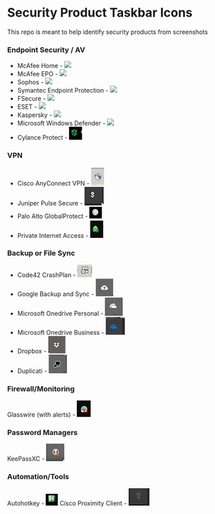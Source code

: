 # Security Product Taskbar Icons

This repo is meant to help identify security products from screenshots


### Endpoint Security / AV

- McAfee Home - ![](/images/mcafee_home.png)
- McAfee EPO - ![](/images/mcafee_enterprise.png)
- Sophos - ![](/images/sophos.png)
- Symantec Endpoint Protection - ![](/images/sep.png)
- FSecure - ![](/images/fsecure.png)
- ESET - ![](/images/eset.png)
- Kaspersky - ![](/images/kaspersky.png)
- Microsoft Windows Defender - ![](/images/win_defender.png)
- Cylance Protect - ![](/images/cylance-protect.png)

### VPN

- Cisco AnyConnect VPN - ![](/images/Cisco_VPN.jpg)
- Juniper Pulse Secure - ![](/images/pulse-vpn-disconnected.png)
- Palo Alto GlobalProtect - ![](/images/vpn-palo-alto-globalprotect.png)
- Private Internet Access - ![](/images/VPN-Private-Internet-Access-Connected.png)

### Backup or File Sync

- Code42 CrashPlan - ![](/images/Code42_CrashPlan_Backup.jpg)
- Google Backup and Sync - ![](/images/google-backup-and-sync.png)
- Microsoft Onedrive Personal - ![](/images/onedrive.png)
- Microsoft Onedrive Business - ![](/images/onedrive-biz.png)
- Dropbox - ![](/images/dropbox.png)
- Duplicati - ![](/images/duplicati.png)

### Firewall/Monitoring
Glasswire (with alerts) - ![](/images/Glasswire-with-alerts.png)

### Password Managers
KeePassXC - ![](/images/KeePassXC.png)

### Automation/Tools
Autohotkey - ![](/images/autohotkey.png)
Cisco Proximity Client - ![](/images/cisco-proximity-screen-sharing.png)
###
